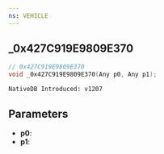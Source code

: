 ```yaml
---
ns: VEHICLE
---
```

## _0x427C919E9809E370

```c
// 0x427C919E9809E370
void _0x427C919E9809E370(Any p0, Any p1);
```

```
NativeDB Introduced: v1207
```

## Parameters
* **p0**:
* **p1**:

